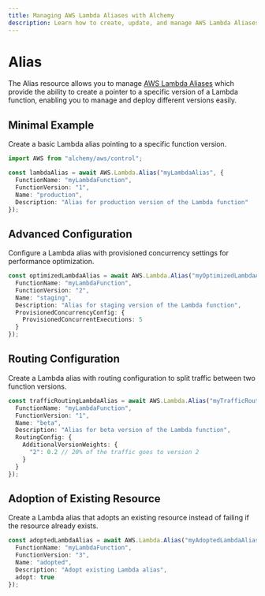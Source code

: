 ```yaml
---
title: Managing AWS Lambda Aliases with Alchemy
description: Learn how to create, update, and manage AWS Lambda Aliases using Alchemy Cloud Control.
---
```


# Alias

The Alias resource allows you to manage [AWS Lambda Aliases](https://docs.aws.amazon.com/lambda/latest/userguide/) which provide the ability to create a pointer to a specific version of a Lambda function, enabling you to manage and deploy different versions easily.

## Minimal Example

Create a basic Lambda alias pointing to a specific function version.

```ts
import AWS from "alchemy/aws/control";

const lambdaAlias = await AWS.Lambda.Alias("myLambdaAlias", {
  FunctionName: "myLambdaFunction",
  FunctionVersion: "1",
  Name: "production",
  Description: "Alias for production version of the Lambda function"
});
```

## Advanced Configuration

Configure a Lambda alias with provisioned concurrency settings for performance optimization.

```ts
const optimizedLambdaAlias = await AWS.Lambda.Alias("myOptimizedLambdaAlias", {
  FunctionName: "myLambdaFunction",
  FunctionVersion: "2",
  Name: "staging",
  Description: "Alias for staging version of the Lambda function",
  ProvisionedConcurrencyConfig: {
    ProvisionedConcurrentExecutions: 5
  }
});
```

## Routing Configuration

Create a Lambda alias with routing configuration to split traffic between two function versions.

```ts
const trafficRoutingLambdaAlias = await AWS.Lambda.Alias("myTrafficRoutingLambdaAlias", {
  FunctionName: "myLambdaFunction",
  FunctionVersion: "1",
  Name: "beta",
  Description: "Alias for beta version of the Lambda function",
  RoutingConfig: {
    AdditionalVersionWeights: {
      "2": 0.2 // 20% of the traffic goes to version 2
    }
  }
});
```

## Adoption of Existing Resource

Create a Lambda alias that adopts an existing resource instead of failing if the resource already exists.

```ts
const adoptedLambdaAlias = await AWS.Lambda.Alias("myAdoptedLambdaAlias", {
  FunctionName: "myLambdaFunction",
  FunctionVersion: "3",
  Name: "adopted",
  Description: "Adopt existing Lambda alias",
  adopt: true
});
```